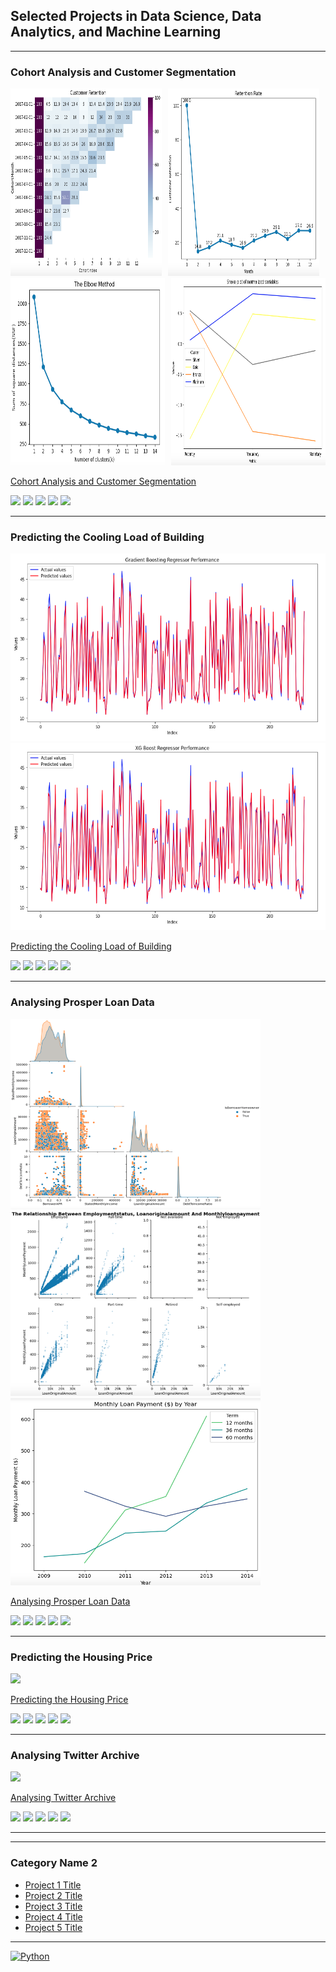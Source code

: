 ## Selected Projects in Data Science, Data Analytics, and Machine Learning
---

<h3>Cohort Analysis and Customer Segmentation</h3>


<div style="display: flex;">
  <div style="margin-right: 10px;">
    <img src="images/CustomerRetention.png?raw=true" alt="Customer Retention" style="width: 400px; height: 300px;">
  </div>
  <div style="margin-right: 10px;">
    <img src="images/RetentionRate.png?raw=true" alt="Retention Rate" style="width: 400px; height: 300px;">
  </div>
</div>
<div style="display: flex;">
  <div style="margin-right: 10px;">
    <img src="images/ElbowPlot.png?raw=true" alt="Elbow Plot" style="width: 400px; height: 300px;">
  </div>
  <div>
    <img src="images/SnakePlot.png?raw=true" alt="Snake Plot" style="width: 400px; height: 300px;">
  </div>
</div>



[Cohort Analysis and Customer Segmentation](https://github.com/Paul-Asamoah-Boadu/Cohort-Analysis-and-Customer-Segmentation)

[![](https://img.shields.io/badge/Python-white?logo=Python)](#) [![](https://img.shields.io/badge/Jupyter-white?logo=Jupyter)](#) [![](https://img.shields.io/badge/PyTorch-white?logo=pytorch)](#) [![](https://img.shields.io/badge/Twitter-white?logo=Twitter)](#) [![](https://img.shields.io/badge/HuggingFace_Transformers-white?logo=huggingface)](#)

---

<h3>Predicting the Cooling Load of Building</h3>

<img src="images/Gradient Boosting.png?raw=true" width="600" height="300"/>
<img src="images/XG Boosting.png?raw=true" width="600" height="300"/>


[Predicting the Cooling Load of Building](https://github.com/Paul-Asamoah-Boadu/Predicting-the-Cooling-Load-of-Buildings)

[![](https://img.shields.io/badge/Python-white?logo=Python)](#) [![](https://img.shields.io/badge/Jupyter-white?logo=Jupyter)](#) [![](https://img.shields.io/badge/PyTorch-white?logo=pytorch)](#) [![](https://img.shields.io/badge/Twitter-white?logo=Twitter)](#) [![](https://img.shields.io/badge/HuggingFace_Transformers-white?logo=huggingface)](#)

---

<h3>Analysing Prosper Loan Data</h3>

<img src="images/BorrowerHome.png?raw=true" width="400" height="300"/> <img src="images/Relationship.png?raw=true" width="400" height="300"/> <img src="images/LoanPayment.png?raw=true" width="400" height="300"/>

[Analysing Prosper Loan Data](https://github.com/Paul-Asamoah-Boadu/Prosper-Loan-Data)

[![](https://img.shields.io/badge/Python-white?logo=Python)](#) [![](https://img.shields.io/badge/Jupyter-white?logo=Jupyter)](#) [![](https://img.shields.io/badge/PyTorch-white?logo=pytorch)](#) [![](https://img.shields.io/badge/Twitter-white?logo=Twitter)](#) [![](https://img.shields.io/badge/HuggingFace_Transformers-white?logo=huggingface)](#)

---

<h3>Predicting the Housing Price</h3>

<img src="images/dummy_thumbnail.jpg?raw=true"/>

[Predicting the Housing Price](https://github.com/Paul-Asamoah-Boadu/)

[![](https://img.shields.io/badge/Python-white?logo=Python)](#) [![](https://img.shields.io/badge/Jupyter-white?logo=Jupyter)](#) [![](https://img.shields.io/badge/PyTorch-white?logo=pytorch)](#) [![](https://img.shields.io/badge/Twitter-white?logo=Twitter)](#) [![](https://img.shields.io/badge/HuggingFace_Transformers-white?logo=huggingface)](#)

---

<h3>Analysing Twitter Archive</h3>

<img src="images/dummy_thumbnail.jpg?raw=true"/>

[Analysing Twitter Archive](https://github.com/Paul-Asamoah-Boadu/Wrangling-and-Analyze-Data)

[![](https://img.shields.io/badge/Python-white?logo=Python)](#) [![](https://img.shields.io/badge/Jupyter-white?logo=Jupyter)](#) [![](https://img.shields.io/badge/PyTorch-white?logo=pytorch)](#) [![](https://img.shields.io/badge/Twitter-white?logo=Twitter)](#) [![](https://img.shields.io/badge/HuggingFace_Transformers-white?logo=huggingface)](#)

---

---

### Category Name 2

- [Project 1 Title](http://example.com/)
- [Project 2 Title](http://example.com/)
- [Project 3 Title](http://example.com/)
- [Project 4 Title](http://example.com/)
- [Project 5 Title](http://example.com/)

---


[![Python](https://img.shields.io/badge/Python-white?logo=python&logoColor=blue&color=white)](#)

